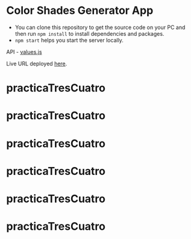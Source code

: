# Color Shades Generator App

- You can clone this repository to get the source code on your PC and then run `npm install` to install dependencies and packages.
- `npm start` helps you start the server locally.

API - [values.js](https://noeldelgado.github.io/values.js/)


Live URL deployed [here](https://colorshadess-generator.netlify.app/).
# practicaTresCuatro
# practicaTresCuatro
# practicaTresCuatro
# practicaTresCuatro
# practicaTresCuatro
# practicaTresCuatro
